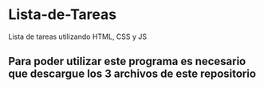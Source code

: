 # Lista-de-Tareas
Lista de tareas utilizando HTML, CSS y JS

## Para poder utilizar este programa es necesario que descargue los 3 archivos de este repositorio

